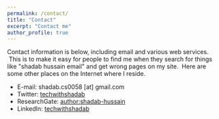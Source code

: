 ```yaml
---
permalink: /contact/
title: "Contact"
excerpt: "Contact me"
author_profile: true
---
```

Contact information is below, including email and various web services.  This is to make it easy for people to find me when they search for things like "shadab hussain email" and get wrong pages on my site.  Here are some other places on the Internet where I reside.

* E-mail: shadab.cs0058 [at] gmail.com
* Twitter: [techwithshadab](http://twitter.com/techwithshadab)
* ResearchGate: [author:shadab-hussain](https://www.researchgate.net/profile/Shadab_Hussain3)
* LinkedIn: [techwithshadab](http://www.linkedin.com/in/techwithshadab)
